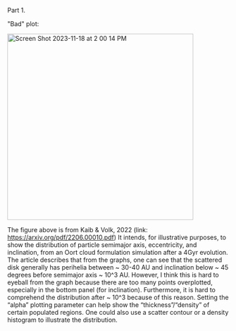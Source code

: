 Part 1.

"Bad" plot:

<img width="422" alt="Screen Shot 2023-11-18 at 2 00 14 PM" src="https://github.com/rpradata-ud/DSPS_RPradata/assets/143296355/fba07525-6aed-49b9-94a4-ca8f7b261668">

The figure above is from Kaib & Volk, 2022 (link: https://arxiv.org/pdf/2206.00010.pdf) It intends, for illustrative purposes, to show the distribution of particle semimajor axis, eccentricity, and inclination, from an Oort cloud formulation simulation after a 4Gyr evolution. The article describes that from the graphs, one can see that the scattered disk generally has perihelia between ~ 30-40 AU and inclination below ~ 45 degrees before semimajor axis ~ 10^3 AU. However, I think this is hard to eyeball from the graph because there are too many points overplotted, especially in the bottom panel (for inclination). Furthermore, it is hard to comprehend the distribution after ~ 10^3 because of this reason. Setting the “alpha” plotting parameter can help show the “thickness”/“density” of certain populated regions. One could also use a scatter contour or a density histogram to illustrate the distribution.
